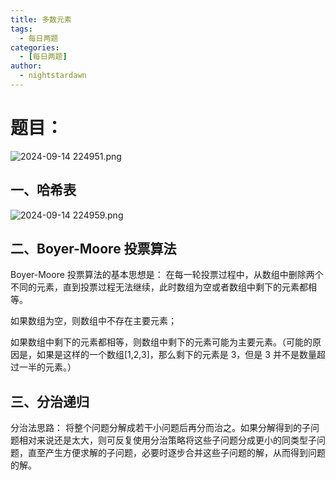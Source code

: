 ```yaml
---
title: 多数元素
tags:
  - 每日两题
categories:
  - [每日两题]
author:
  - nightstardawn
---
```


# 题目：

![ 2024-09-14 224951.png](https://s2.loli.net/2024/09/14/cK9IGMe8UxYWkD2.png)

## 一、哈希表

![ 2024-09-14 224959.png](https://s2.loli.net/2024/09/14/9UGgbde6nTFrQCk.png)

## 二、Boyer-Moore 投票算法

Boyer-Moore 投票算法的基本思想是：
在每一轮投票过程中，从数组中删除两个不同的元素，直到投票过程无法继续，此时数组为空或者数组中剩下的元素都相等。

如果数组为空，则数组中不存在主要元素；

如果数组中剩下的元素都相等，则数组中剩下的元素可能为主要元素。（可能的原因是，如果是这样的一个数组[1,2,3]，那么剩下的元素是 3，但是 3 并不是数量超过一半的元素。）

## 三、分治递归

分治法思路：
将整个问题分解成若干小问题后再分而治之。如果分解得到的子问题相对来说还是太大，则可反复使用分治策略将这些子问题分成更小的同类型子问题，直至产生方便求解的子问题，必要时逐步合并这些子问题的解，从而得到问题的解。

